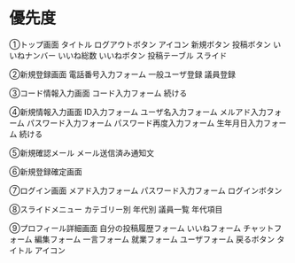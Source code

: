 # 優先度
①トップ画面
タイトル
ログアウトボタン
アイコン
新規ボタン
投稿ボタン
いいねナンバー
いいね総数
いいねボタン
投稿テーブル
スライド

②新規登録画面
電話番号入力フォーム
一般ユーザ登録
議員登録

③コード情報入力画面
コード入力フォーム
続ける

④新規情報入力画面
ID入力フォーム
ユーザ名入力フォーム
メルアド入力フォーム
パスワード入力フォーム
パスワード再度入力フォーム
生年月日入力フォーム
続ける

⑤新規確認メール
メール送信済み通知文

⑥新規登録確定画面

⑦ログイン画面
メアド入力フォーム
パスワード入力フォーム
ログインボタン

⑧スライドメニュー
カテゴリー別
年代別
議員一覧
年代項目

➈プロフィール詳細画面
自分の投稿履歴フォーム
いいねフォーム
チャットフォーム
編集フォーム
一言フォーム
就業フォーム
ユーザフォーム
戻るボタン
タイトル
アイコン

